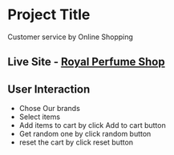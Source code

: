# Project Title

Customer service by Online Shopping

## Live Site - [Royal Perfume Shop](https://awesomeopensource.com/project/elangosundar/awesome-README-templates)

## User Interaction

- Chose Our brands
- Select items
- Add items to cart by click Add to cart button
- Get random one by click random button
- reset the cart by click reset button
